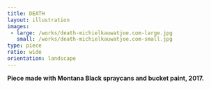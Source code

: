 ```yaml
---
title: DEATH
layout: illustration
images:
 - large: /works/death-michielkauwatjoe.com-large.jpg
   small: /works/death-michielkauwatjoe.com-small.jpg
type: piece
ratio: wide
orientation: landscape
---
```


**Piece made with Montana Black spraycans and bucket paint, 2017.**
